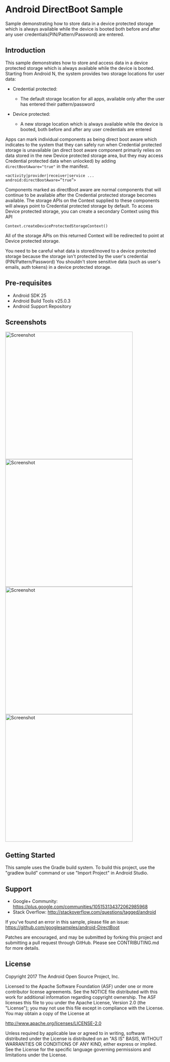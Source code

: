 
Android DirectBoot Sample
===================================

Sample demonstrating how to store data in a device protected storage which
is always available while the device is booted both before and after any
user credentials(PIN/Pattern/Password) are entered.

Introduction
------------

This sample demonstrates how to store and access data in a device protected
storage which is always available while the device is booted.
Starting from Android N, the system provides two storage locations for user data:

- Credential protected:
    - The default storage location for all apps, available only after the user has entered their pattern/password

- Device protected:
    - A new storage location which is always available while the device is booted, both before and after any user credentials are entered

Apps can mark individual components as being direct boot aware which indicates to the system that they can safely run when
Credential protected storage is unavailable (an direct boot aware component primarily relies on data stored in the new Device protected storage area,
but they may access Credential protected data when unlocked) by adding `directBootAware="true"` in the manifest.
```
<activity|provider|receiver|service ...
android:directBootAware=”true”>
```

Components marked as directBoot aware are normal components that will continue to be available after the
Credential protected storage becomes available. The storage APIs on the Context supplied to these components will always point to Credential protected storage by default.
To access Device protected storage, you can create a secondary Context using this API
```
Context.createDeviceProtectedStorageContext()
```
All of the storage APIs on this returned Context will be redirected to point at Device protected storage.

You need to be careful what data is stored/moved to a device protected storage
because the storage isn't protected by the user's credential (PIN/Pattern/Password)
You shouldn't store sensitive data (such as user's emails, auth tokens) in a
device protected storage.

Pre-requisites
--------------

- Android SDK 25
- Android Build Tools v25.0.3
- Android Support Repository

Screenshots
-------------

<img src="screenshots/1.png" height="400" alt="Screenshot"/> <img src="screenshots/2.png" height="400" alt="Screenshot"/> <img src="screenshots/3.png" height="400" alt="Screenshot"/> <img src="screenshots/4.png" height="400" alt="Screenshot"/> 

Getting Started
---------------

This sample uses the Gradle build system. To build this project, use the
"gradlew build" command or use "Import Project" in Android Studio.

Support
-------

- Google+ Community: https://plus.google.com/communities/105153134372062985968
- Stack Overflow: http://stackoverflow.com/questions/tagged/android

If you've found an error in this sample, please file an issue:
https://github.com/googlesamples/android-DirectBoot

Patches are encouraged, and may be submitted by forking this project and
submitting a pull request through GitHub. Please see CONTRIBUTING.md for more details.

License
-------

Copyright 2017 The Android Open Source Project, Inc.

Licensed to the Apache Software Foundation (ASF) under one or more contributor
license agreements.  See the NOTICE file distributed with this work for
additional information regarding copyright ownership.  The ASF licenses this
file to you under the Apache License, Version 2.0 (the "License"); you may not
use this file except in compliance with the License.  You may obtain a copy of
the License at

http://www.apache.org/licenses/LICENSE-2.0

Unless required by applicable law or agreed to in writing, software
distributed under the License is distributed on an "AS IS" BASIS, WITHOUT
WARRANTIES OR CONDITIONS OF ANY KIND, either express or implied.  See the
License for the specific language governing permissions and limitations under
the License.
